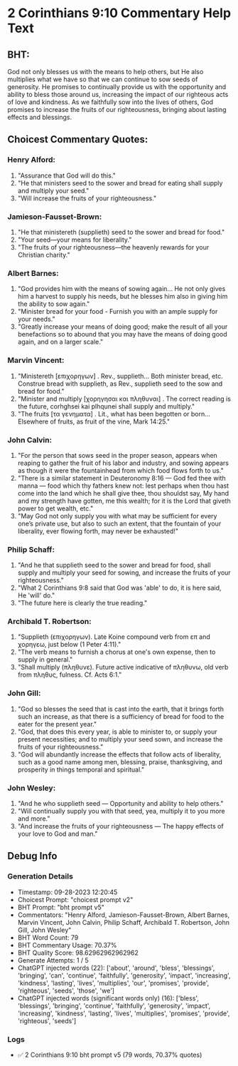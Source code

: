 # 2 Corinthians 9:10 Commentary Help Text

## BHT:
God not only blesses us with the means to help others, but He also multiplies what we have so that we can continue to sow seeds of generosity. He promises to continually provide us with the opportunity and ability to bless those around us, increasing the impact of our righteous acts of love and kindness. As we faithfully sow into the lives of others, God promises to increase the fruits of our righteousness, bringing about lasting effects and blessings.

## Choicest Commentary Quotes:
### Henry Alford:
1. "Assurance that God will do this."
2. "He that ministers seed to the sower and bread for eating shall supply and multiply your seed."
3. "Will increase the fruits of your righteousness."

### Jamieson-Fausset-Brown:
1. "He that ministereth (supplieth) seed to the sower and bread for food."
2. "Your seed—your means for liberality."
3. "The fruits of your righteousness—the heavenly rewards for your Christian charity."

### Albert Barnes:
1. "God provides him with the means of sowing again... He not only gives him a harvest to supply his needs, but he blesses him also in giving him the ability to sow again."
2. "Minister bread for your food - Furnish you with an ample supply for your needs."
3. "Greatly increase your means of doing good; make the result of all your benefactions so to abound that you may have the means of doing good again, and on a larger scale."

### Marvin Vincent:
1. "Ministereth [επιχορηγων] . Rev., supplieth... Both minister bread, etc. Construe bread with supplieth, as Rev., supplieth seed to the sow and bread for food." 
2. "Minister and multiply [χορηγησαι και πληθυναι] . The correct reading is the future, corhghsei kai plhqunei shall supply and multiply."
3. "The fruits [τα γενηματα] . Lit., what has been begotten or born... Elsewhere of fruits, as fruit of the vine, Mark 14:25."

### John Calvin:
1. "For the person that sows seed in the proper season, appears when reaping to gather the fruit of his labor and industry, and sowing appears as though it were the fountainhead from which food flows forth to us."
2. "There is a similar statement in Deuteronomy 8:16 — God fed thee with manna — food which thy fathers knew not: lest perhaps when thou hast come into the land which he shall give thee, thou shouldst say, My hand and my strength have gotten, me this wealth; for it is the Lord that giveth power to get wealth, etc."
3. "May God not only supply you with what may be sufficient for every one’s private use, but also to such an extent, that the fountain of your liberality, ever flowing forth, may never be exhausted!"

### Philip Schaff:
1. "And he that supplieth seed to the sower and bread for food, shall supply and multiply your seed for sowing, and increase the fruits of your righteousness."
2. "What 2 Corinthians 9:8 said that God was 'able' to do, it is here said, He 'will' do."
3. "The future here is clearly the true reading."

### Archibald T. Robertson:
1. "Supplieth (επιχορηγων). Late Koine compound verb from επ and χορηγεω, just below (1 Peter 4:11)."
2. "The verb means to furnish a chorus at one's own expense, then to supply in general."
3. "Shall multiply (πληθυνε). Future active indicative of πληθυνω, old verb from πληθυς, fulness. Cf. Acts 6:1."

### John Gill:
1. "God so blesses the seed that is cast into the earth, that it brings forth such an increase, as that there is a sufficiency of bread for food to the eater for the present year."
2. "God, that does this every year, is able to minister to, or supply your present necessities; and to multiply your seed sown, and increase the fruits of your righteousness."
3. "God will abundantly increase the effects that follow acts of liberality, such as a good name among men, blessing, praise, thanksgiving, and prosperity in things temporal and spiritual."

### John Wesley:
1. "And he who supplieth seed — Opportunity and ability to help others." 
2. "Will continually supply you with that seed, yea, multiply it to you more and more."
3. "And increase the fruits of your righteousness — The happy effects of your love to God and man."


## Debug Info
### Generation Details
- Timestamp: 09-28-2023 12:20:45
- Choicest Prompt: "choicest prompt v2"
- BHT Prompt: "bht prompt v5"
- Commentators: "Henry Alford, Jamieson-Fausset-Brown, Albert Barnes, Marvin Vincent, John Calvin, Philip Schaff, Archibald T. Robertson, John Gill, John Wesley"
- BHT Word Count: 79
- BHT Commentary Usage: 70.37%
- BHT Quality Score: 98.62962962962962
- Generate Attempts: 1 / 5
- ChatGPT injected words (22):
	['about', 'around', 'bless', 'blessings', 'bringing', 'can', 'continue', 'faithfully', 'generosity', 'impact', 'increasing', 'kindness', 'lasting', 'lives', 'multiplies', 'our', 'promises', 'provide', 'righteous', 'seeds', 'those', 'we']
- ChatGPT injected words (significant words only) (16):
	['bless', 'blessings', 'bringing', 'continue', 'faithfully', 'generosity', 'impact', 'increasing', 'kindness', 'lasting', 'lives', 'multiplies', 'promises', 'provide', 'righteous', 'seeds']

### Logs
- ✅ 2 Corinthians 9:10 bht prompt v5 (79 words, 70.37% quotes)